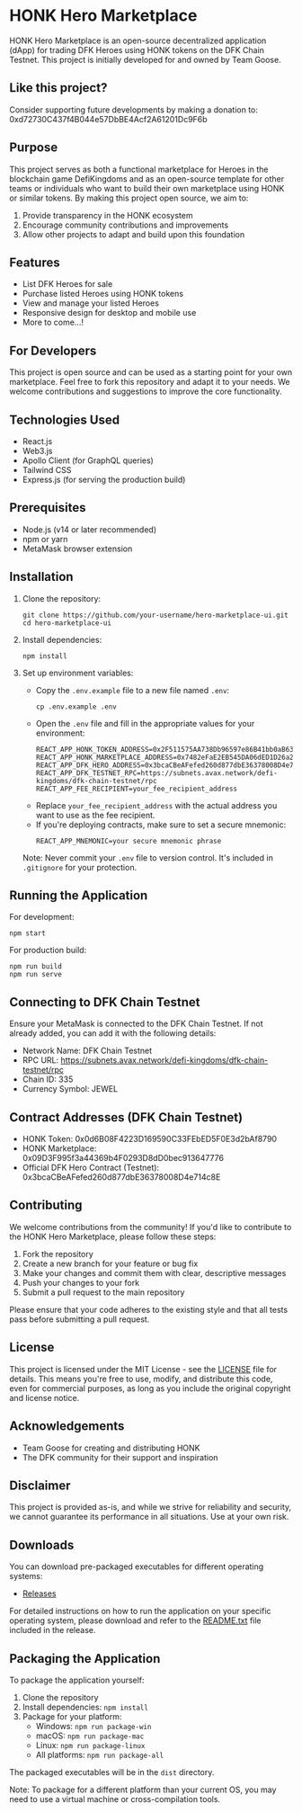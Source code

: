 # HONK Hero Marketplace

HONK Hero Marketplace is an open-source decentralized application (dApp) for trading DFK Heroes using HONK tokens on the DFK Chain Testnet. This project is initially developed for and owned by Team Goose.

## Like this project? 
Consider supporting future developments by making a donation to: 0xd72730C437f4B044e57DbBE4Acf2A61201Dc9F6b

## Purpose

This project serves as both a functional marketplace for Heroes in the blockchain game DefiKingdoms and as an open-source template for other teams or individuals who want to build their own marketplace using HONK or similar tokens. By making this project open source, we aim to:

1. Provide transparency in the HONK ecosystem
2. Encourage community contributions and improvements
3. Allow other projects to adapt and build upon this foundation

## Features

- List DFK Heroes for sale
- Purchase listed Heroes using HONK tokens
- View and manage your listed Heroes
- Responsive design for desktop and mobile use
- More to come...!

## For Developers

This project is open source and can be used as a starting point for your own marketplace. Feel free to fork this repository and adapt it to your needs. We welcome contributions and suggestions to improve the core functionality.

## Technologies Used

- React.js
- Web3.js
- Apollo Client (for GraphQL queries)
- Tailwind CSS
- Express.js (for serving the production build)

## Prerequisites

- Node.js (v14 or later recommended)
- npm or yarn
- MetaMask browser extension

## Installation

1. Clone the repository:
   ```
   git clone https://github.com/your-username/hero-marketplace-ui.git
   cd hero-marketplace-ui
   ```

2. Install dependencies:
   ```
   npm install
   ```

3. Set up environment variables:
   - Copy the `.env.example` file to a new file named `.env`:
     ```
     cp .env.example .env
     ```
   - Open the `.env` file and fill in the appropriate values for your environment:
     ```
     REACT_APP_HONK_TOKEN_ADDRESS=0x2F511575AA738Db96597e86B41bb0aB634689266
     REACT_APP_HONK_MARKETPLACE_ADDRESS=0x7482eFaE2EB545DA06dED1D26a22870C94E0d568
     REACT_APP_DFK_HERO_ADDRESS=0x3bcaCBeAFefed260d877dbE36378008D4e714c8E
     REACT_APP_DFK_TESTNET_RPC=https://subnets.avax.network/defi-kingdoms/dfk-chain-testnet/rpc
     REACT_APP_FEE_RECIPIENT=your_fee_recipient_address
     ```
   - Replace `your_fee_recipient_address` with the actual address you want to use as the fee recipient.
   - If you're deploying contracts, make sure to set a secure mnemonic:
     ```
     REACT_APP_MNEMONIC=your secure mnemonic phrase
     ```

   Note: Never commit your `.env` file to version control. It's included in `.gitignore` for your protection.

## Running the Application

For development:
```
npm start
```

For production build:
```
npm run build
npm run serve
```

## Connecting to DFK Chain Testnet

Ensure your MetaMask is connected to the DFK Chain Testnet. If not already added, you can add it with the following details:

- Network Name: DFK Chain Testnet
- RPC URL: https://subnets.avax.network/defi-kingdoms/dfk-chain-testnet/rpc
- Chain ID: 335
- Currency Symbol: JEWEL

## Contract Addresses (DFK Chain Testnet)

- HONK Token: 0x0d6B08F4223D169590C33FEbED5F0E3d2bAf8790
- HONK Marketplace: 0x09D3F995f3a44369b4F0293D8dD0bec913647776
- Official DFK Hero Contract (Testnet): 0x3bcaCBeAFefed260d877dbE36378008D4e714c8E

## Contributing

We welcome contributions from the community! If you'd like to contribute to the HONK Hero Marketplace, please follow these steps:

1. Fork the repository
2. Create a new branch for your feature or bug fix
3. Make your changes and commit them with clear, descriptive messages
4. Push your changes to your fork
5. Submit a pull request to the main repository

Please ensure that your code adheres to the existing style and that all tests pass before submitting a pull request.

## License

This project is licensed under the MIT License - see the [LICENSE](LICENSE) file for details. This means you're free to use, modify, and distribute this code, even for commercial purposes, as long as you include the original copyright and license notice.

## Acknowledgements

- Team Goose for creating and distributing HONK
- The DFK community for their support and inspiration

## Disclaimer

This project is provided as-is, and while we strive for reliability and security, we cannot guarantee its performance in all situations. Use at your own risk.

## Downloads

You can download pre-packaged executables for different operating systems:

- [Releases]([https://github.com/YinsPeace/HONK-marketplace/releases/download/v1.0.0/HONK-Marketplace-win.exe](https://github.com/YinsPeace/HONK-marketplace/releases/tag/v1.0.0))

For detailed instructions on how to run the application on your specific operating system, please download and refer to the [README.txt](https://github.com/YinsPeace/HONK-marketplace/releases/download/v1.0.0/README.txt) file included in the release.

## Packaging the Application

To package the application yourself:

1. Clone the repository
2. Install dependencies: `npm install`
3. Package for your platform:
   - Windows: `npm run package-win`
   - macOS: `npm run package-mac`
   - Linux: `npm run package-linux`
   - All platforms: `npm run package-all`

The packaged executables will be in the `dist` directory.

Note: To package for a different platform than your current OS, you may need to use a virtual machine or cross-compilation tools.

